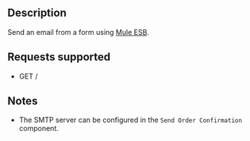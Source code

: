 ## Description

Send an email from a form using [Mule ESB](https://www.mulesoft.com/resources/esb/what-mule-esb).

## Requests supported

* GET /

## Notes

* The SMTP server can be configured in the `Send Order Confirmation` component.